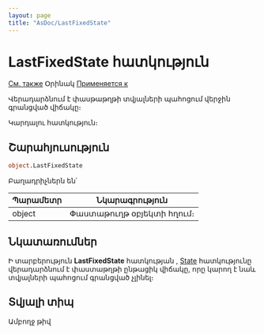 ```yaml
---
layout: page
title: "AsDoc/LastFixedState"
---
```



# LastFixedState հատկություն

[См. также](State.md) Օրինակ [Применяется к](../Asdoc.md)

Վերադարձնում է փասթաթղթի տվյալների պահոցում վերջին գրանցված վիճակը։

Կարդալու հատկություն։

## Շարահյուսություն

``` vb
object.LastFixedState
```

Բաղադրիչներն են՝

| Պարամետր | Նկարագրություն |
|--|--|
| object | Փաստաթուղթ օբյեկտի հղում։ |


## Նկատառումներ

Ի տարբերություն **LastFixedState** հատկության , [State](State.html) հատկությունը վերադարձնում է փաստաթղթի ընթացիկ վիճակը, որը կարող է նաև տվյալների պահոցում գրանցված չլինել։


## Տվյալի տիպ

Ամբողջ թիվ
